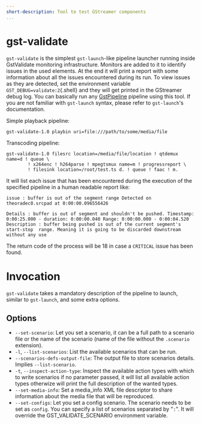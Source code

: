 ```yaml
---
short-description: Tool to test GStreamer components
...
```


# gst-validate

`gst-validate` is the simplest `gst-launch`-like pipeline launcher
running inside GstValidate monitoring infrastructure. Monitors are added
to it to identify issues in the used elements. At the end it will print
a report with some information about all the issues encountered during
its run. To view issues as they are detected, set the environment
variable `GST_DEBUG=validate:2`{.shell} and they will get printed in the
GStreamer debug log. You can basically run any [GstPipeline](GstPipeline) pipeline
using this tool. If you are not familiar with `gst-launch` syntax,
please refer to `gst-launch`'s documentation.

Simple playback pipeline:

    gst-validate-1.0 playbin uri=file:///path/to/some/media/file

Transcoding pipeline:

    gst-validate-1.0 filesrc location=/media/file/location ! qtdemux name=d ! queue \
            ! x264enc ! h264parse ! mpegtsmux name=m ! progressreport \
            ! filesink location=/root/test.ts d. ! queue ! faac ! m.

It will list each issue that has been encountered during the execution
of the specified pipeline in a human readable report like:

    issue : buffer is out of the segment range Detected on theoradec0.srcpad at 0:00:00.096556426

    Details : buffer is out of segment and shouldn't be pushed. Timestamp: 0:00:25.000 - duration: 0:00:00.040 Range: 0:00:00.000 - 0:00:04.520
    Description : buffer being pushed is out of the current segment's start-stop  range. Meaning it is going to be discarded downstream without any use

The return code of the process will be 18 in case a `CRITICAL` issue has
been found.

# Invocation

`gst-validate` takes a mandatory description of the pipeline to launch,
similar to `gst-launch`, and some extra options.

## Options

* `--set-scenario`: Let you set a scenario, it can be a full path to a scenario file or
  the name of the scenario (name of the file without the `.scenario`
  extension).
* `-l`, `--list-scenarios`:   List the available scenarios that can be run.
* `--scenarios-defs-output-file`: The output file to store scenarios details. Implies
  `--list-scenario`.
* `-t`, `--inspect-action-type`: Inspect the available action types with which to write scenarios if
  no parameter passed, it will list all available action types
  otherwize will print the full description of the wanted types.
* `--set-media-info`: Set a media\_info XML file descriptor to share information about the
  media file that will be reproduced.
* `--set-configs`: Let you set a config scenario. The scenario needs to be set as
  `config`. You can specify a list of scenarios separated by "`:`". It
  will override the GST\_VALIDATE\_SCENARIO environment variable.
